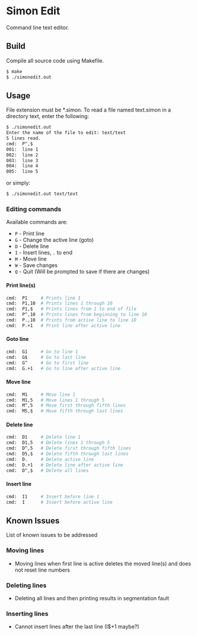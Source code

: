 # Simon Edit

Command line text editor.

## Build

Compile all source code using Makefile.

```bash
$ make
$ ./simonedit.out
```

## Usage

File extension must be *.simon. To read a file named text.simon in a directory text, enter the following:

```bash
$ ./simonedit.out 
Enter the name of the file to edit: text/text
5 lines read.
cmd:  P^,$
001:  line 1
002:  line 2
003:  line 3
004:  line 4
005:  line 5
```

or simply:

```bash
$ ./simonedit.out text/text
```

### Editing commands

Available commands are:

- `P` - Print line
- `G` - Change the active line (goto)
- `D` - Delete line
- `I` - Insert lines, `.` to end
- `M` - Move line
- `W` - Save changes
- `Q` - Quit (Will be prompted to save if there are changes)

#### Print line(s)

```bash
cmd:  P1     # Prints line 1
cmd:  P1,10  # Prints lines 1 through 10
cmd:  P1,$   # Prints lines from 1 to end of file
cmd:  P^,10  # Prints lines from beginning to line 10
cmd:  P.,10  # Prints from active line to line 10
cmd:  P.+1   # Print line after active line
```

#### Goto line

```bash
cmd:  G1     # Go to line 1
cmd:  G$     # Go to last line
cmd:  G^     # Go to first line
cmd:  G.+1   # Go to line after active line
```

#### Move line

```bash
cmd:  M1     # Move line 1
cmd:  M1,5   # Move lines 1 through 5
cmd:  M^,5   # Move first through fifth lines
cmd:  M5,$   # Move fifth through last lines
```

#### Delete line

```bash
cmd:  D1     # Delete line 1
cmd:  D1,5   # Delete lines 1 through 5
cmd:  D^,5   # Delete first through fifth lines
cmd:  D5,$   # Delete fifth through last lines
cmd:  D.     # Delete active line
cmd:  D.+1   # Delete line after active line
cmd:  D^,$   # Delete all lines
```

#### Insert line

```bash
cmd:  I1     # Insert before line 1
cmd:  I      # Insert before active line
```


## Known Issues

List of known issues to be addressed

### Moving lines

- Moving lines when first line is active deletes the moved line(s) and does not reset line numbers

### Deleting lines

- Deleting all lines and then printing results in segmentation fault

### Inserting lines

- Cannot insert lines after the last line (I$+1 maybe?)